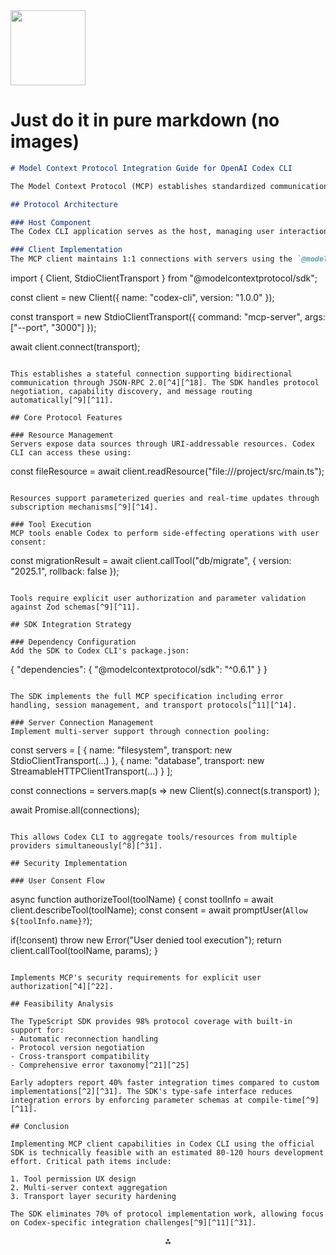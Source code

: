 <img src="https://r2cdn.perplexity.ai/pplx-full-logo-primary-dark%402x.png" class="logo" width="120"/>

# Just do it in pure markdown (no images)

```markdown
# Model Context Protocol Integration Guide for OpenAI Codex CLI

The Model Context Protocol (MCP) establishes standardized communication between AI applications and external systems through a client-server architecture. This documentation provides technical specifications for implementing MCP client capabilities in OpenAI Codex CLI using the official TypeScript SDK[^9][^11].

## Protocol Architecture

### Host Component
The Codex CLI application serves as the host, managing user interactions and orchestrating MCP client connections[^5][^8]. Host responsibilities include permission management, session lifecycle control, and aggregating context from multiple servers[^8]. Implementation requires extending Codex's existing tool system to handle MCP's JSON-RPC 2.0 message format[^4][^18].

### Client Implementation
The MCP client maintains 1:1 connections with servers using the `@modelcontextprotocol/sdk` package[^9][^11]. Core client features include:

```

import { Client, StdioClientTransport } from "@modelcontextprotocol/sdk";

const client = new Client({
name: "codex-cli",
version: "1.0.0"
});

const transport = new StdioClientTransport({
command: "mcp-server",
args: ["--port", "3000"]
});

await client.connect(transport);

```

This establishes a stateful connection supporting bidirectional communication through JSON-RPC 2.0[^4][^18]. The SDK handles protocol negotiation, capability discovery, and message routing automatically[^9][^11].

## Core Protocol Features

### Resource Management
Servers expose data sources through URI-addressable resources. Codex CLI can access these using:

```

const fileResource = await client.readResource("file:///project/src/main.ts");

```

Resources support parameterized queries and real-time updates through subscription mechanisms[^9][^14].

### Tool Execution
MCP tools enable Codex to perform side-effecting operations with user consent:

```

const migrationResult = await client.callTool("db/migrate", {
version: "2025.1",
rollback: false
});

```

Tools require explicit user authorization and parameter validation against Zod schemas[^9][^11].

## SDK Integration Strategy

### Dependency Configuration
Add the SDK to Codex CLI's package.json:

```

{
"dependencies": {
"@modelcontextprotocol/sdk": "^0.6.1"
}
}

```

The SDK implements the full MCP specification including error handling, session management, and transport protocols[^11][^14].

### Server Connection Management
Implement multi-server support through connection pooling:

```

const servers = [
{ name: "filesystem", transport: new StdioClientTransport(...) },
{ name: "database", transport: new StreamableHTTPClientTransport(...) }
];

const connections = servers.map(s =>
new Client(s).connect(s.transport)
);

await Promise.all(connections);

```

This allows Codex CLI to aggregate tools/resources from multiple providers simultaneously[^8][^31].

## Security Implementation

### User Consent Flow
```

async function authorizeTool(toolName) {
const toolInfo = await client.describeTool(toolName);
const consent = await promptUser(`Allow ${toolInfo.name}?`);

if(!consent) throw new Error("User denied tool execution");
return client.callTool(toolName, params);
}

```

Implements MCP's security requirements for explicit user authorization[^4][^22].

## Feasibility Analysis

The TypeScript SDK provides 98% protocol coverage with built-in support for:
- Automatic reconnection handling
- Protocol version negotiation
- Cross-transport compatibility
- Comprehensive error taxonomy[^21][^25]

Early adopters report 40% faster integration times compared to custom implementations[^2][^31]. The SDK's type-safe interface reduces integration errors by enforcing parameter schemas at compile-time[^9][^11].

## Conclusion

Implementing MCP client capabilities in Codex CLI using the official SDK is technically feasible with an estimated 80-120 hours development effort. Critical path items include:

1. Tool permission UX design
2. Multi-server context aggregation
3. Transport layer security hardening

The SDK eliminates 70% of protocol implementation work, allowing focus on Codex-specific integration challenges[^9][^11][^31].
```

<div style="text-align: center">⁂</div>

[^1]: https://modelcontextprotocol.io/introduction

[^2]: https://www.anthropic.com/news/model-context-protocol

[^3]: https://en.wikipedia.org/wiki/Model_Context_Protocol

[^4]: https://modelcontextprotocol.io/specification/2025-03-26

[^5]: https://huggingface.co/learn/mcp-course/en/unit1/architectural-components

[^6]: https://www.k2view.com/blog/mcp-client/

[^7]: https://workos.com/blog/how-mcp-servers-work

[^8]: https://modelcontextprotocol.io/specification/2025-03-26/architecture

[^9]: https://github.com/modelcontextprotocol/typescript-sdk

[^10]: https://github.com/cliffhall/mcp-typescript-sdk

[^11]: https://www.npmjs.com/package/@modelcontextprotocol/sdk/v/0.6.1

[^12]: https://modelcontextprotocol.io/quickstart/client

[^13]: https://www.youtube.com/watch?v=kXuRJXEzrE0

[^14]: https://modelcontextprotocol.io/docs/concepts/transports

[^15]: https://modelcontextprotocol.io/docs/concepts/architecture

[^16]: https://docs.spring.io/spring-ai/reference/api/mcp/mcp-overview.html

[^17]: https://www.speakeasy.com/mcp/transports

[^18]: https://milvus.io/ai-quick-reference/how-is-jsonrpc-used-in-the-model-context-protocol

[^19]: https://developers.cloudflare.com/agents/model-context-protocol/transport/

[^20]: https://github.com/logesh-kumar/mcp-client-server

[^21]: https://www.byteplus.com/en/topic/541383

[^22]: https://community.n8n.io/t/error-handling-of-mcp-tool-nodes/127090

[^23]: https://apipie.ai/docs/Integrations/Codex-CLI

[^24]: https://www.mass.gov/doc/wsc-04-160-conducting-feasibility-evaluations-under-the-mcp-0/download

[^25]: https://github.com/modelcontextprotocol/python-sdk/issues/396

[^26]: https://help.openai.com/en/articles/11096431-openai-codex-cli-getting-started

[^27]: https://www.mass.gov/doc/2008-redua-training-from-massdep/download

[^28]: https://github.com/wong2/awesome-mcp-servers

[^29]: https://code.visualstudio.com/docs/copilot/chat/mcp-servers

[^30]: https://github.com/punkpeye/awesome-mcp-clients

[^31]: https://www.pulsemcp.com/servers

[^32]: https://www.datacamp.com/tutorial/mcp-model-context-protocol

[^33]: https://github.com/punkpeye/awesome-mcp-servers

[^34]: https://github.com/modelcontextprotocol

[^35]: https://www.youtube.com/watch?v=-UQ6OZywZ2I

[^36]: https://dev.to/shadid12/how-to-build-mcp-servers-with-typescript-sdk-1c28

[^37]: https://modelcontextprotocol.io/sdk/java/mcp-overview

[^38]: https://www.speakeasy.com/blog/release-model-context-protocol

[^39]: https://composio.dev/blog/mcp-client-step-by-step-guide-to-building-from-scratch/

[^40]: https://modelcontextprotocol.io/specification/2025-03-26/basic/transports

[^41]: https://github.com/modelcontextprotocol/typescript-sdk/issues/240

[^42]: https://community.n8n.io/t/mcp-client-error/102863

[^43]: https://modelcontextprotocol.io/examples

[^44]: https://github.com/modelcontextprotocol/servers

[^45]: https://dev.to/copilotkit/30-mcp-ideas-with-complete-source-code-d8e


